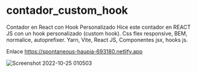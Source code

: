 # contador_custom_hook
Contador en React con Hook Personalizado
Hice este contador en REACT JS con un hook personalizado (custom hook).
Css flex responsive, BEM, normalice, autoprefixer.
Yarn, Vite, React JS, Componentes jsx, hooks js.

Enlace https://spontaneous-haupia-693180.netlify.app

![Screenshot 2022-10-25 010503](https://user-images.githubusercontent.com/34925442/197681733-1474e176-75a5-42a6-afe5-ab80c650be8d.jpg)
